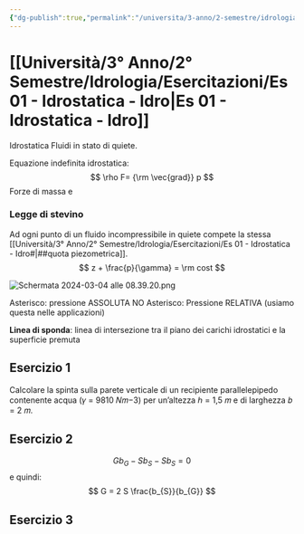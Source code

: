 ```yaml
---
{"dg-publish":true,"permalink":"/universita/3-anno/2-semestre/idrologia/esercitazioni/es-01-idrostatica-idro/"}
---
```





# [[Università/3° Anno/2° Semestre/Idrologia/Esercitazioni/Es 01 - Idrostatica - Idro\|Es 01 - Idrostatica - Idro]]

Idrostatica
Fluidi in stato di quiete.

Equazione indefinita idrostatica:
$$
\rho F= {\rm \vec{grad}} p
$$
Forze di massa e 


### Legge di stevino

Ad ogni punto di un fluido incompressibile in quiete compete la stessa [[Università/3° Anno/2° Semestre/Idrologia/Esercitazioni/Es 01 - Idrostatica - Idro#\|##quota piezometrica]].
$$
z + \frac{p}{\gamma} = \rm cost
$$

![Schermata 2024-03-04 alle 08.39.20.png](/img/user/Universit%C3%A0/3%C2%B0%20Anno/2%C2%B0%20Semestre/Idrologia/Esercitazioni/allegati/allegati/Schermata%202024-03-04%20alle%2008.39.20.png)

Asterisco: pressione ASSOLUTA
NO Asterisco: Pressione RELATIVA (usiamo questa nelle applicazioni)

**Linea di sponda**: linea di intersezione tra il piano dei carichi idrostatici e la superficie premuta

## Esercizio 1

Calcolare la spinta sulla parete verticale di un recipiente parallelepipedo contenente acqua (𝛾 = 9810 𝑁𝑚−3) per un’altezza ℎ = 1,5 𝑚 e di larghezza 𝑏 = 2 𝑚.

## Esercizio 2

$$
G b_{G} - S b_{S} - S b_{S} = 0
$$
e quindi:
$$
G = 2 S \frac{b_{S}}{b_{G}}
$$
## Esercizio 3

